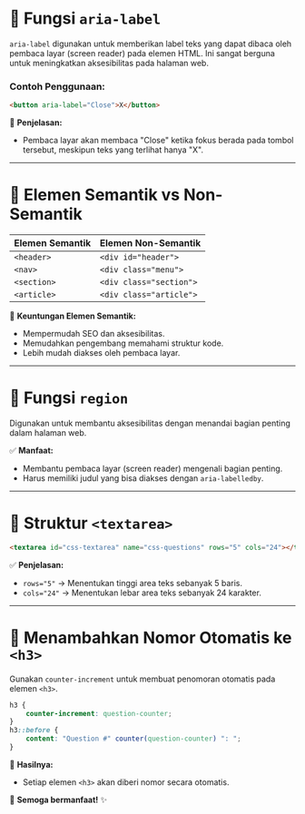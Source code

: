 # 📌 Fungsi `aria-label`
`aria-label` digunakan untuk memberikan label teks yang dapat dibaca oleh pembaca layar (screen reader) pada elemen HTML. Ini sangat berguna untuk meningkatkan aksesibilitas pada halaman web.

### Contoh Penggunaan:
```html
<button aria-label="Close">X</button>
```
📌 **Penjelasan:**
- Pembaca layar akan membaca "Close" ketika fokus berada pada tombol tersebut, meskipun teks yang terlihat hanya "X".

---

# 📌 Elemen Semantik vs Non-Semantik
| Elemen Semantik | Elemen Non-Semantik |
|----------------|--------------------|
| `<header>`    | `<div id="header">`  |
| `<nav>`       | `<div class="menu">`  |
| `<section>`   | `<div class="section">`  |
| `<article>`   | `<div class="article">`  |

📌 **Keuntungan Elemen Semantik:**
- Mempermudah SEO dan aksesibilitas.
- Memudahkan pengembang memahami struktur kode.
- Lebih mudah diakses oleh pembaca layar.

---

# 📌 Fungsi `region`
Digunakan untuk membantu aksesibilitas dengan menandai bagian penting dalam halaman web.

✅ **Manfaat:**
- Membantu pembaca layar (screen reader) mengenali bagian penting.
- Harus memiliki judul yang bisa diakses dengan `aria-labelledby`.

---

# 📌 Struktur `<textarea>`
```html
<textarea id="css-textarea" name="css-questions" rows="5" cols="24"></textarea>
```
✅ **Penjelasan:**
- `rows="5"` → Menentukan tinggi area teks sebanyak 5 baris.
- `cols="24"` → Menentukan lebar area teks sebanyak 24 karakter.

---

# 📌 Menambahkan Nomor Otomatis ke `<h3>`
Gunakan `counter-increment` untuk membuat penomoran otomatis pada elemen `<h3>`.

```css
h3 {
    counter-increment: question-counter;
}
h3::before {
    content: "Question #" counter(question-counter) ": ";
}
```
📌 **Hasilnya:**
- Setiap elemen `<h3>` akan diberi nomor secara otomatis.

🚀 **Semoga bermanfaat!** ✨

